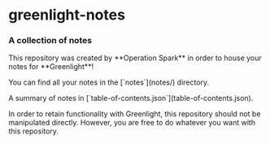 <h1>greenlight-notes</h1> <h3>A collection of notes</h3><p>This repository was created by **Operation Spark** in order to house your notes for **Greenlight**!</p><p>You can find all your notes in the [`notes`](notes/) directory.</p><p>A summary of notes in [`table-of-contents.json`](table-of-contents.json).</p><p>In order to retain functionality with Greenlight, this repository should not be manipulated directly. However, you are free to do whatever you want with this repository.</p>